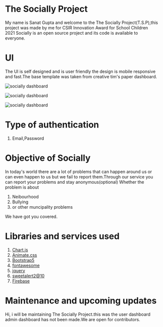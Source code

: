# The Socially Project
My name is Sanat Gupta and welcome to the The Socially Project(T.S.P),this project was made by me for CSIR Innovation Award for School Children 2021 Socially is an open source project and its code is available to everyone.

# UI
The UI is self designed and is user friendly the design is mobile responsive and fast.The base template was taken from creative tim's paper dashboard.

![socially dashboard](https://github.com/sanatg/socially/blob/main/applicationscreenshots/dashboard-desktop.png)

![socially dashboard](https://github.com/sanatg/socially/blob/main/applicationscreenshots/dashboard.png)

![socially dashboard](https://github.com/sanatg/socially/blob/main/applicationscreenshots/dashboard-menu1-open.png)
# Type of authentication
1. Email,Password

# Objective of Socially
In today's world there are a lot of problems that can happen around us or can even happen to us but we fail to report them.Through our service you can report your problems and stay anonymous(optional) Whether the problem is about 
   1. Neibourhood
   2. Bullying
   3. or other muncipality problems

We have got you covered.

# Libraries and services used 
1. [Chart.js](https://www.chartjs.org/)
3. [Animate.css](https://animate.style/)
4. [Bootstrap5](https://getbootstrap.com/docs/5.0/getting-started/introduction/)
5. [fontawesome](https://fontawesome.com)
6. [jquery](https://jquery.com/)
7. [sweetalert2@10](https://sweetalert2.github.io/)
8. [Firebase](https://console.firebase.google.com/)

# Maintenance and upcoming updates
Hi, i will be maintaining The Socially Project.this was the user dashboard admin dashboard has not been made.We are open for contributors.
